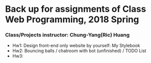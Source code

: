 # Back up for assignments of Class Web Programming, 2018 Spring
### Class/Projects instructor: Chung-Yang(Ric) Huang

* Hw1: Design front-end only website by yourself: My Stylebook
* Hw2: Bouncing balls / chatroom with bot (unfinished) / TODO List
* Hw3:
